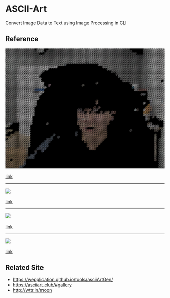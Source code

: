 # ASCII-Art
Convert Image Data to Text using Image Processing in CLI

## Reference

<img src="imgs/ref_01.png">

[link](imgs/ref_01.png)

<hr>

<img src="https://lh3.googleusercontent.com/proxy/Qm_NfsCru0JILQQBl4pjU_An0AP-8isubfKWzJ4zPOuXZMdukfAOXmbpAjgtNO1Zy6wF4mmwii-mIobGgJ3rToHmSkTTX6_1ZDldyb97h6Op3VdDB2hKTzQl22emO74meaAXYucMrUQP1jqtzbDCQ288PZTvG84VH_bY6Nwi59Y-YEpksLaJl4Ecm6Jr5o-Y17wsvaITID1sJW_uwm_WBgbUUNrHP51js4Z2Fk7y6NAVXI_SieFzki-ui58XCGPspZMKizoQd4tIr8hFHM3bJkO2JLGkbyU-7Ns">

[link](https://lh3.googleusercontent.com/proxy/Qm_NfsCru0JILQQBl4pjU_An0AP-8isubfKWzJ4zPOuXZMdukfAOXmbpAjgtNO1Zy6wF4mmwii-mIobGgJ3rToHmSkTTX6_1ZDldyb97h6Op3VdDB2hKTzQl22emO74meaAXYucMrUQP1jqtzbDCQ288PZTvG84VH_bY6Nwi59Y-YEpksLaJl4Ecm6Jr5o-Y17wsvaITID1sJW_uwm_WBgbUUNrHP51js4Z2Fk7y6NAVXI_SieFzki-ui58XCGPspZMKizoQd4tIr8hFHM3bJkO2JLGkbyU-7Ns)

<hr>

<img src="https://img1.daumcdn.net/thumb/R800x0/?scode=mtistory2&fname=https%3A%2F%2Ft1.daumcdn.net%2Fcfile%2Ftistory%2F27579F3554B6470E29">

[link](https://img1.daumcdn.net/thumb/R800x0/?scode=mtistory2&fname=https%3A%2F%2Ft1.daumcdn.net%2Fcfile%2Ftistory%2F27579F3554B6470E29)

<hr>

<img src="https://swiftcoding.org/wp-content/uploads/gnu-nano-text-editor-home-1200x758.png">

[link](https://swiftcoding.org/wp-content/uploads/gnu-nano-text-editor-home-1200x758.png)

## Related Site

- https://wepplication.github.io/tools/asciiArtGen/
- https://asciiart.club/#gallery
- http://wttr.in/moon
